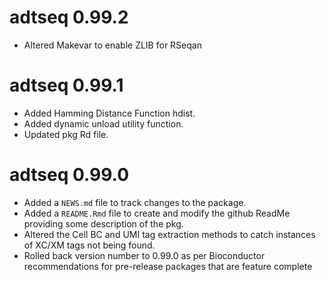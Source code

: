 # adtseq 0.99.2

* Altered Makevar to enable ZLIB for RSeqan

# adtseq 0.99.1

* Added Hamming Distance Function hdist.
* Added dynamic unload utility function.
* Updated pkg Rd file.

# adtseq 0.99.0

* Added a `NEWS.md` file to track changes to the package.
* Added a `README.Rmd` file to create and modify the github ReadMe providing some description of the pkg.
* Altered the Cell BC and UMI tag extraction methods to catch instances of XC/XM tags not being found.
* Rolled back version number to 0.99.0 as per Bioconductor recommendations for pre-release packages that are feature complete